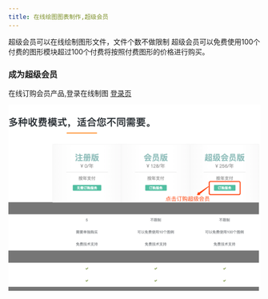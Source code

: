 ```yaml
---
title: 在线绘图图表制作,超级会员
---
```

超级会员可以在线绘制图形文件，文件个数不做限制
超级会员可以免费使用100个付费的图形模块超过100个付费将按照付费图形的价格进行购买。



### 成为超级会员
在线订购会员产品,登录在线制图 [登录页](https://www.freedgo.com/login.html "在线制图")

![成为超级会员](/public/themes/freedgo/getvipuser.png "成为超级会员")